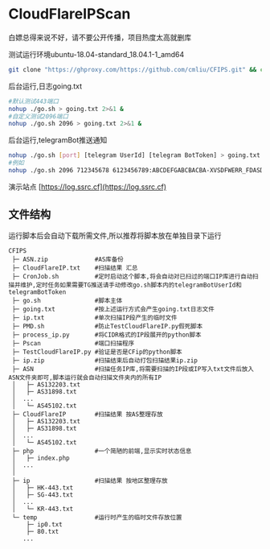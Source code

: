 # CloudFlareIPScan
白嫖总得来说不好，请不要公开传播，项目热度太高就删库


测试运行环境ubuntu-18.04-standard_18.04.1-1_amd64
``` bash
git clone "https://ghproxy.com/https://github.com/cmliu/CFIPS.git" && cd CFIPS && chmod +x CronJob.sh go.sh PMD.sh process_ip.py TestCloudFlareIP.py Pscan
```

后台运行,日志going.txt
``` bash
#默认测试443端口
nohup ./go.sh > going.txt 2>&1 &
#自定义测试2096端口
nohup ./go.sh 2096 > going.txt 2>&1 &
```

后台运行,telegramBot推送通知
``` bash
nohup ./go.sh [port] [telegram UserId] [telegram BotToken] > going.txt 2>&1 &
#例如
nohup ./go.sh 2096 712345678 6123456789:ABCDEFGABCBACBA-XVSDFWERR_FDASDFWER > going.txt 2>&1 &
```

演示站点 [https://log.ssrc.cf](https://log.ssrc.cf)

## 文件结构
运行脚本后会自动下载所需文件,所以推荐将脚本放在单独目录下运行
```
CFIPS
 ├─ ASN.zip             #AS库备份
 ├─ CloudFlareIP.txt    #扫描结果 汇总
 ├─ CronJob.sh          #定时启动这个脚本,将会自动对已扫过的端口IP库进行自动扫描并维护,定时任务如果需要TG推送请手动修改go.sh脚本内的telegramBotUserId和telegramBotToken
 ├─ go.sh               #脚本主体
 ├─ going.txt           #按上述运行方式会产生going.txt日志文件
 ├─ ip.txt              #单次扫描IP段产生的临时文件
 ├─ PMD.sh              #防止TestCloudFlareIP.py假死脚本
 ├─ process_ip.py       #将CIDR格式的IP段展开的python脚本
 ├─ Pscan               #端口扫描程序
 ├─ TestCloudFlareIP.py #验证是否是CFip的python脚本
 ├─ ip.zip              #扫描结束后自动打包扫描结果ip.zip
 ├─ ASN                 #扫描任务IP库,将需要扫描的IP段或IP写入txt文件后放入ASN文件夹即可,脚本运行就会自动扫描文件夹内的所有IP
 │   ├─ AS132203.txt
 │   ├─ AS31898.txt
 │  ...
 │   └─ AS45102.txt
 ├─ CloudFlareIP        #扫描结果 按AS整理存放
 │   ├─ AS132203.txt
 │   ├─ AS31898.txt
 │  ...
 │   └─ AS45102.txt
 ├─ php                 #一个简陋的前端,显示实时状态信息
 │   ├─ index.php
 │  ...
 │   
 ├─ ip                  #扫描结果 按地区整理存放
 │   ├─ HK-443.txt
 │   ├─ SG-443.txt
 │  ...
 │   └─ KR-443.txt
 └─ temp                #运行时产生的临时文件存放位置
     ├─ ip0.txt
     ├─ 80.txt
    ...
```

